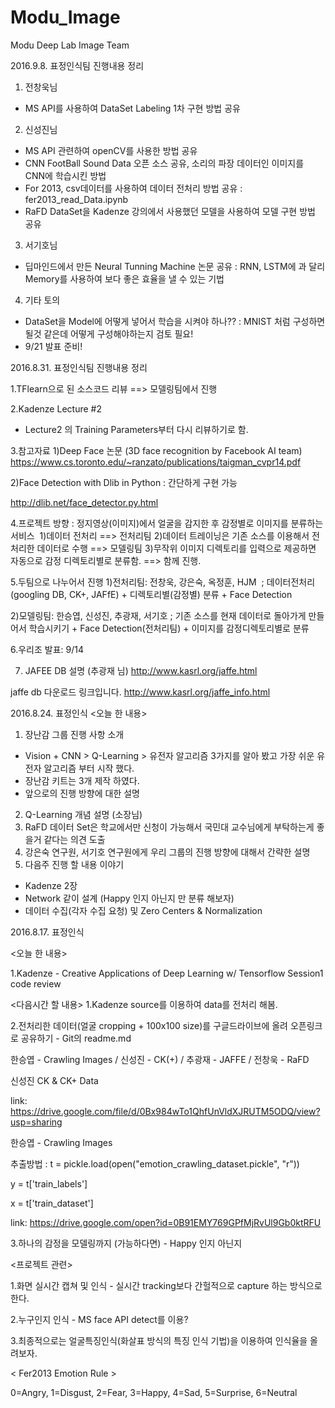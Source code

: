 
# Modu_Image
Modu Deep Lab Image Team 

2016.9.8. 표정인식팀 진행내용 정리

1. 전창욱님
- MS API를 사용하여 DataSet Labeling 1차 구현 방법 공유

2. 신성진님
- MS API 관련하여 openCV를 사용한 방법 공유
- CNN FootBall Sound Data 오픈 소스 공유, 소리의 파장 데이터인 이미지를 CNN에 학습시킨 방법
- For 2013, csv데이터를 사용하여 데이터 전처리 방법 공유 : fer2013_read_Data.ipynb
- RaFD DataSet을 Kadenze 강의에서 사용했던 모델을 사용하여 모델 구현 방법 공유

3. 서기호님
- 딥마인드에서 만든 Neural Tunning Machine 논문 공유 
	: RNN, LSTM에 과 달리 Memory를 사용하여 보다 좋은 효율을 낼 수 있는 기법

4. 기타 토의 
- DataSet을 Model에 어떻게 넣어서 학습을 시켜야 하나??
 : MNIST 처럼 구성하면 될것 같은데 어떻게 구성해야하는지 검토 필요!
- 9/21 발표 준비!

2016.8.31. 표정인식팀 진행내용 정리

1.TFlearn으로 된 소스코드 리뷰 ==> 모델링팀에서 진행

2.Kadenze Lecture #2
- Lecture2 의 Training Parameters부터 다시 리뷰하기로 함.

3.참고자료
1)Deep Face 논문 (3D face recognition by Facebook AI team)
https://www.cs.toronto.edu/~ranzato/publications/taigman_cvpr14.pdf

2)Face Detection with Dlib in Python : 간단하게 구현 가능 

http://dlib.net/face_detector.py.html

4.프로젝트 방향 : 정지영상(이미지)에서 얼굴을 감지한 후 감정별로 이미지를 분류하는 서비스 
1)데이터 전처리 ==> 전처리팀
2)데이터 트레이닝은 기존 소스를 이용해서 전처리한 데이터로 수행 ==> 모델링팀
3)무작위 이미지 디렉토리를 입력으로 제공하면 자동으로 감정 디렉토리별로 분류함. ==> 함께 진행. 

5.두팀으로 나누어서 진행
1)전처리팀: 전창욱, 강은숙, 옥정훈, HJM 
; 데이터전처리(googling DB, CK+, JAFfE) + 디렉토리별(감정별) 분류 + Face Detection  

2)모델링팀: 한승엽, 신성진, 추광재, 서기호
; 기존 소스를 현재 데이터로 돌아가게 만들어서 학습시키기 + Face Detection(전처리팀) + 이미지를 감정디렉토리별로 분류

6.우리조 발표: 9/14

7. JAFEE DB 설명 (추광재 님)
http://www.kasrl.org/jaffe.html

jaffe db 다운로드 링크입니다.
http://www.kasrl.org/jaffe_info.html
 
2016.8.24. 표정인식 
<오늘 한 내용> 
1. 장난감 그룹 진행 사항 소개 
 - Vision + CNN > Q-Learning > 유전자 알고리즘 3가지를 알아 봤고 가장 쉬운 유전자 알고리즘 부터 시작 했다. 
 - 장난감 키트는 3개 제작 하였다. 
 - 앞으로의 진행 방향에 대한 설명 
2. Q-Learning 개념 설명 (소장님) 
3. RaFD 데이터 Set은 학교에서만 신청이 가능해서 국민대 교수님에게 부탁하는게 좋을거 같다는 의견 도출 
4. 강은숙 연구원, 서기호 연구원에게 우리 그룹의 진행 방향에 대해서 간략한 설명 
5. 다음주 진행 할 내용 이야기
  - Kadenze 2장 
  - Network 같이 설계 (Happy  인지 아닌지 만 분류 해보자) 
  - 데이터 수집(각자 수집 요청) 및 Zero Centers & Normalization


2016.8.17. 표정인식


<오늘 한 내용>

1.Kadenze - Creative Applications of Deep Learning w/ Tensorflow  Session1 code review
 

<다음시간 할 내용>
1.Kadenze source를 이용하여 data를 전처리 해봄.

2.전처리한 데이터(얼굴 cropping + 100x100 size)를 구글드라이브에 올려 오픈링크로 공유하기 - Git의 readme.md

   한승엽 - Crawling Images / 신성진 - CK(+) / 추광재 - JAFFE / 전창욱 - RaFD

신성진 CK & CK+ Data

link: https://drive.google.com/file/d/0Bx984wTo1QhfUnVldXJRUTM5ODQ/view?usp=sharing

한승엽 - Crawling Images 

  추출방법 : t = pickle.load(open("emotion_crawling_dataset.pickle", "r"))
  
  y = t['train_labels']
  
  x = t['train_dataset']

link: https://drive.google.com/open?id=0B91EMY769GPfMjRvUl9Gb0ktRFU




3.하나의 감정을 모델링까지 (가능하다면) - Happy 인지 아닌지

<프로젝트 관련>

1.화면 실시간 캡쳐 및 인식 - 실시간 tracking보다 간헐적으로 capture 하는 방식으로 한다.

2.누구인지 인식 - MS face API detect를 이용?

3.최종적으로는 얼굴특징인식(화살표 방식의 특징 인식 기법)을 이용하여 인식율을 올려보자.

< Fer2013 Emotion Rule >

0=Angry, 1=Disgust, 2=Fear, 3=Happy, 4=Sad, 5=Surprise, 6=Neutral
